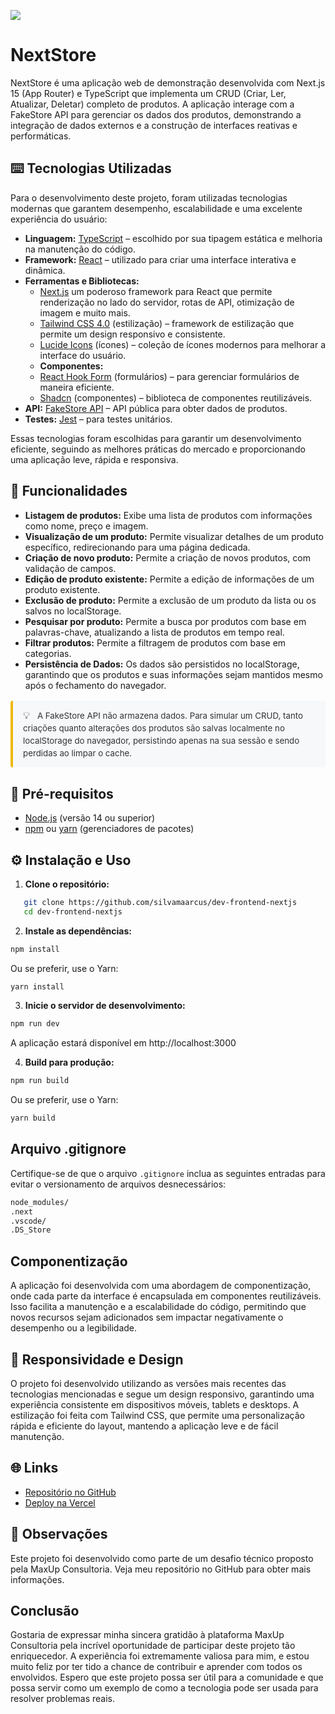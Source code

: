 ![](https://github.com/user-attachments/assets/5b89ede3-dfdf-4579-aa91-09a7b2e17b10)

# NextStore

NextStore é uma aplicação web de demonstração desenvolvida com Next.js 15 (App Router) e TypeScript que implementa um CRUD (Criar, Ler, Atualizar, Deletar) completo de produtos. A aplicação interage com a FakeStore API para gerenciar os dados dos produtos, demonstrando a integração de dados externos e a construção de interfaces reativas e performáticas.

## ⌨️ Tecnologias Utilizadas

Para o desenvolvimento deste projeto, foram utilizadas tecnologias modernas que garantem desempenho, escalabilidade e uma excelente experiência do usuário:

- **Linguagem:** [TypeScript](https://www.typescriptlang.org/) – escolhido por sua tipagem estática e melhoria na manutenção do código.
- **Framework:** [React](https://react.dev/) – utilizado para criar uma interface interativa e dinâmica.
- **Ferramentas e Bibliotecas:**
  - [Next.js](https://react.dev/) um poderoso framework para React que permite renderização no lado do servidor, rotas de API, otimização de imagem e muito mais.
  - [Tailwind CSS 4.0](https://tailwindcss.com/) (estilização) – framework de estilização que permite um design responsivo e consistente.
  - [Lucide Icons](https://lucide.dev/) (ícones) – coleção de ícones modernos para melhorar a interface do usuário.
  - **Componentes:**
  - [React Hook Form](https://react-hook-form.com/) (formulários) – para gerenciar formulários de maneira eficiente.
  - [Shadcn](https://ui.shadcn.com/) (componentes) – biblioteca de componentes reutilizáveis.
- **API:** [FakeStore API](https://fakestoreapi.com/) – API pública para obter dados de produtos.
- **Testes:** [Jest](https://jestjs.io/) – para testes unitários.

Essas tecnologias foram escolhidas para garantir um desenvolvimento eficiente, seguindo as melhores práticas do mercado e proporcionando uma aplicação leve, rápida e responsiva.

## 🎉 Funcionalidades

- **Listagem de produtos:** Exibe uma lista de produtos com informações como nome, preço e imagem.
- **Visualização de um produto:** Permite visualizar detalhes de um produto específico, redirecionando para uma página dedicada.
- **Criação de novo produto:** Permite a criação de novos produtos, com validação de campos.
- **Edição de produto existente:** Permite a edição de informações de um produto existente.
- **Exclusão de produto:** Permite a exclusão de um produto da lista ou os salvos no localStorage.
- **Pesquisar por produto:** Permite a busca por produtos com base em palavras-chave, atualizando a lista de produtos em tempo real.
- **Filtrar produtos:** Permite a filtragem de produtos com base em categorias.
- **Persistência de Dados:** Os dados são persistidos no localStorage, garantindo que os produtos e suas informações sejam mantidos mesmo após o fechamento do navegador.

<blockquote style="background-color: #f6f8fa; border-left: 4px solid #f0b80d; padding: 12px 16px; margin: 16px 0; border-radius: 4px; color: #333; font-size: 0.95em; line-height: 1.5;">
  <span style="display: inline-block; margin-right: 8px; font-size: 1.2em;">💡</span>
  A FakeStore API não armazena dados. Para simular um CRUD, tanto criações quanto alterações dos produtos são salvas localmente no localStorage do navegador, persistindo apenas na sua sessão e sendo perdidas ao limpar o cache.
</blockquote>

## 📝 Pré-requisitos

- [Node.js](https://nodejs.org/) (versão 14 ou superior)
- [npm](https://www.npmjs.com/) ou [yarn](https://yarnpkg.com/) (gerenciadores de pacotes)

## ⚙️ Instalação e Uso 

1. **Clone o repositório:**

```bash
   git clone https://github.com/silvamaarcus/dev-frontend-nextjs
   cd dev-frontend-nextjs
```

2. **Instale as dependências:**

```bash
npm install
```

Ou se preferir, use o Yarn:

```bash
yarn install
```

3. **Inicie o servidor de desenvolvimento:**

```bash
npm run dev
```

A aplicação estará disponível em http://localhost:3000

4. **Build para produção:**

```bash
npm run build
```

Ou se preferir, use o Yarn:

```bash
yarn build
```

## Arquivo .gitignore

Certifique-se de que o arquivo `.gitignore` inclua as seguintes entradas para evitar o versionamento de arquivos desnecessários:

```bash
node_modules/
.next
.vscode/
.DS_Store
```

## Componentização
A aplicação foi desenvolvida com uma abordagem de componentização, onde cada parte da interface é encapsulada em componentes reutilizáveis. Isso facilita a manutenção e a escalabilidade do código, permitindo que novos recursos sejam adicionados sem impactar negativamente o desempenho ou a legibilidade.

## 📱 Responsividade e Design

O projeto foi desenvolvido utilizando as versões mais recentes das tecnologias mencionadas e segue um design responsivo, garantindo uma experiência consistente em dispositivos móveis, tablets e desktops. A estilização foi feita com Tailwind CSS, que permite uma personalização rápida e eficiente do layout, mantendo a aplicação leve e de fácil manutenção.

## 🌐 Links

- [Repositório no GitHub](https://github.com/silvamaarcus/dev-frontend-nextjs)
- [Deploy na Vercel](https://dev-frontend-nextjs-mu.vercel.app/)

## 📍 Observações

Este projeto foi desenvolvido como parte de um desafio técnico proposto pela MaxUp Consultoria. Veja meu repositório no GitHub para obter mais informações.

## Conclusão

Gostaria de expressar minha sincera gratidão à plataforma MaxUp Consultoria pela incrível oportunidade de participar deste projeto tão enriquecedor. A experiência foi extremamente valiosa para mim, e estou muito feliz por ter tido a chance de contribuir e aprender com todos os envolvidos. Espero que este projeto possa ser útil para a comunidade e que possa servir como um exemplo de como a tecnologia pode ser usada para resolver problemas reais.
